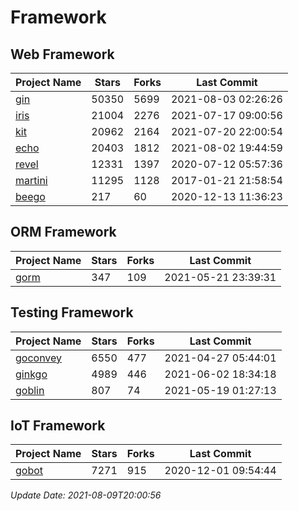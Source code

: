 # Framework

## Web Framework
| Project Name | Stars | Forks | Last Commit |
| ------------ | ----- | ----- | ----------- |
| [gin](https://github.com/gin-gonic/gin) | 50350 | 5699 | 2021-08-03 02:26:26 |
| [iris](https://github.com/kataras/iris) | 21004 | 2276 | 2021-07-17 09:00:56 |
| [kit](https://github.com/go-kit/kit) | 20962 | 2164 | 2021-07-20 22:00:54 |
| [echo](https://github.com/labstack/echo) | 20403 | 1812 | 2021-08-02 19:44:59 |
| [revel](https://github.com/revel/revel) | 12331 | 1397 | 2020-07-12 05:57:36 |
| [martini](https://github.com/go-martini/martini) | 11295 | 1128 | 2017-01-21 21:58:54 |
| [beego](https://github.com/astaxie/beego) | 217 | 60 | 2020-12-13 11:36:23 |

## ORM Framework
| Project Name | Stars | Forks | Last Commit |
| ------------ | ----- | ----- | ----------- |
| [gorm](https://github.com/jinzhu/gorm) | 347 | 109 | 2021-05-21 23:39:31 |

## Testing Framework
| Project Name | Stars | Forks | Last Commit |
| ------------ | ----- | ----- | ----------- |
| [goconvey](https://github.com/smartystreets/goconvey) | 6550 | 477 | 2021-04-27 05:44:01 |
| [ginkgo](https://github.com/onsi/ginkgo) | 4989 | 446 | 2021-06-02 18:34:18 |
| [goblin](https://github.com/franela/goblin) | 807 | 74 | 2021-05-19 01:27:13 |

## IoT Framework
| Project Name | Stars | Forks | Last Commit |
| ------------ | ----- | ----- | ----------- |
| [gobot](https://github.com/hybridgroup/gobot) | 7271 | 915 | 2020-12-01 09:54:44 |

*Update Date: 2021-08-09T20:00:56*